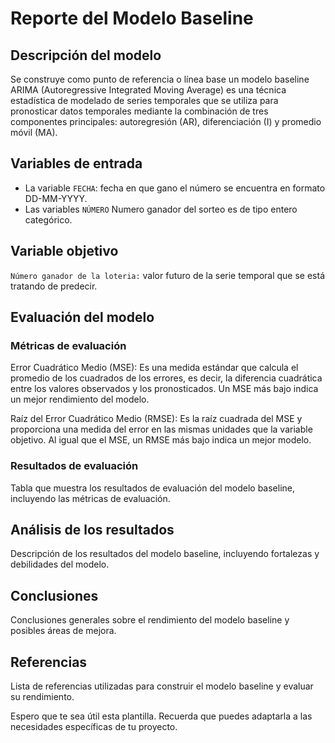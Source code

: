 # Reporte del Modelo Baseline

## Descripción del modelo

Se construye  como punto de referencia o línea base un modelo baseline ARIMA (Autoregressive Integrated Moving Average) es una técnica estadística de modelado de series temporales que se utiliza para pronosticar datos temporales mediante la combinación de tres componentes principales: autoregresión (AR), diferenciación (I) y promedio móvil (MA).

## Variables de entrada

* La variable `FECHA`: fecha en que gano el número se encuentra en formato DD-MM-YYYY.
* Las variables `NÚMERO` Numero ganador del sorteo es de tipo entero categórico.

## Variable objetivo

`Número ganador de la loteria:`  valor futuro de la serie temporal que se está tratando de predecir.

## Evaluación del modelo

### Métricas de evaluación

Error Cuadrático Medio (MSE): Es una medida estándar que calcula el promedio de los cuadrados de los errores, es decir, la diferencia cuadrática entre los valores observados y los pronosticados. Un MSE más bajo indica un mejor rendimiento del modelo.

Raíz del Error Cuadrático Medio (RMSE): Es la raíz cuadrada del MSE y proporciona una medida del error en las mismas unidades que la variable objetivo. Al igual que el MSE, un RMSE más bajo indica un mejor modelo.

### Resultados de evaluación

Tabla que muestra los resultados de evaluación del modelo baseline, incluyendo las métricas de evaluación.

## Análisis de los resultados

Descripción de los resultados del modelo baseline, incluyendo fortalezas y debilidades del modelo.

## Conclusiones

Conclusiones generales sobre el rendimiento del modelo baseline y posibles áreas de mejora.

## Referencias

Lista de referencias utilizadas para construir el modelo baseline y evaluar su rendimiento.

Espero que te sea útil esta plantilla. Recuerda que puedes adaptarla a las necesidades específicas de tu proyecto.
